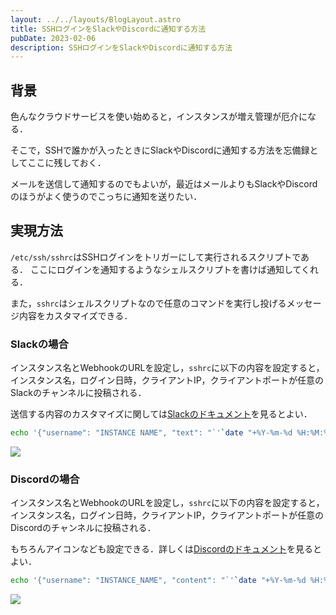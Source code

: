 ```yaml
---
layout: ../../layouts/BlogLayout.astro
title: SSHログインをSlackやDiscordに通知する方法
pubDate: 2023-02-06
description: SSHログインをSlackやDiscordに通知する方法
---
```


## 背景
色んなクラウドサービスを使い始めると，インスタンスが増え管理が厄介になる．

そこで，SSHで誰かが入ったときにSlackやDiscordに通知する方法を忘備録としてここに残しておく．

メールを送信して通知するのでもよいが，最近はメールよりもSlackやDiscordのほうがよく使うのでこっちに通知を送りたい．

## 実現方法
`/etc/ssh/sshrc`はSSHログインをトリガーにして実行されるスクリプトである．
ここにログインを通知するようなシェルスクリプトを書けば通知してくれる．

また，`sshrc`はシェルスクリプトなので任意のコマンドを実行し投げるメッセージ内容をカスタマイズできる．

### Slackの場合
インスタンス名とWebhookのURLを設定し，`sshrc`に以下の内容を設定すると，インスタンス名，ログイン日時，クライアントIP，クライアントポートが任意のSlackのチャンネルに投稿される．

送信する内容のカスタマイズに関しては[Slackのドキュメント](https://api.slack.com/messaging/webhooks)を見るとよい．

```sh
echo '{"username": "INSTANCE NAME", "text": "`'`date "+%Y-%m-%d %H:%M:%S"` '[login]:' $SSH_CLIENT'`"}' | curl -H "Content-Type: application/json" -X POST -d @- SLACK_WEBHOOK_URL
```
<img src="/img/tech/sshrc_slack.webp" />

### Discordの場合
インスタンス名とWebhookのURLを設定し，`sshrc`に以下の内容を設定すると，インスタンス名，ログイン日時，クライアントIP，クライアントポートが任意のDiscordのチャンネルに投稿される．

もちろんアイコンなども設定できる．詳しくは[Discordのドキュメント](https://discord.com/developers/docs/resources/webhook)を見るとよい．

```sh
echo '{"username": "INSTANCE_NAME", "content": "`'`date "+%Y-%m-%d %H:%M:%S"` '[login]:' $SSH_CLIENT'`"}' | curl -H "Content-Type: application/json" -X POST -d @- DISCORD_WEBHOOK_URL
```

<img src="/img/tech/sshrc_discord.webp" />
